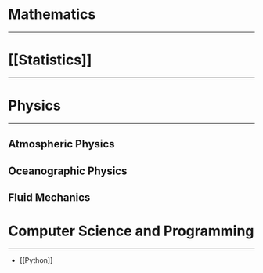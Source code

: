 # Mathematics
---


# [[Statistics]]
--- 


# Physics
---

## Atmospheric Physics

## Oceanographic Physics
## Fluid Mechanics

# Computer Science and Programming
---
- [[Python]]
